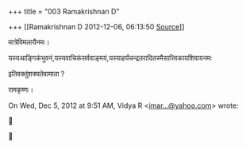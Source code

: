 +++
title = "003 Ramakrishnan D"

+++
[[Ramakrishnan D	2012-12-06, 06:13:50 [Source](https://groups.google.com/g/samskrita/c/oiQbHSfNy1A)]]



  

मात्रेविमलायैनमः।

यस्यआङ्गिकंभुवनं,यस्यवाचिकंसर्ववाङ्मयं,यस्याहर्यंचन्द्रतरादितस्मैसात्त्विकायशिवायनमः

इतिवक्तुंशक्यतेवामाता ?

रामकृष्णः।

  

On Wed, Dec 5, 2012 at 9:51 AM, Vidya R \<[imar...@yahoo.com]()\> wrote:  





